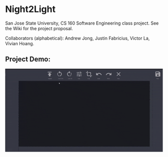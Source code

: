 # Night2Light
San Jose State University, CS 160 Software Engineering class project. See the Wiki for the project proposal.

Collaborators (alphabetical): Andrew Jong, Justin Fabricius, Victor La, Vivian Hoang.

## Project Demo:  
![](demo.gif)

